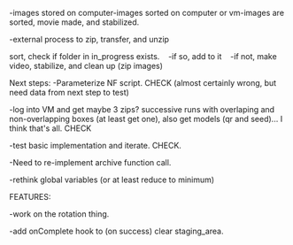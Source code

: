 -images stored on computer-images sorted on computer or vm-images are sorted, movie made, and stabilized.

-external process to zip, transfer, and unzip

sort, check if folder in in_progress exists.   
  -if so, add to it   
  -if not, make video, stabilize, and clean up (zip images)


Next steps:
-Parameterize NF script. CHECK (almost certainly wrong, but need data from next step to test)

-log into VM and get maybe 3 zips? successive runs with overlaping and non-overlapping boxes (at least get one), also get models (qr and seed)... I think that's all. CHECK

-test basic implementation and iterate. CHECK.

-Need to re-implement archive function call.

-rethink global variables (or at least reduce to minimum)

FEATURES:

-work on the rotation thing.

-add onComplete hook to (on success) clear staging_area.
